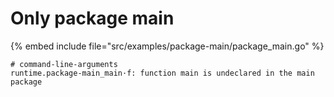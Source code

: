 # Only package main

{% embed include file="src/examples/package-main/package_main.go" %}

```
# command-line-arguments
runtime.package-main_main·f: function main is undeclared in the main package
```
